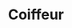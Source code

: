 ---
title: Coiffeur
date: 
draft: false

# descripcion
description : Dije de plata 925

materials: Plata 925

color: Plateado

dimensions: 3cm largo

code: 02-14-0660

type: "Dijes"

categories: []

price: $3.710,00

price_eftvo: $3.150,00

# Images
# first image will be shown in the product page
images:
  # - image: "images/path_to_image"
  # La ubicacion de las imagenes es imagenes/Dijes/Dijes.Plata/02-14-0660-coiffeur
  - image: "./images/dijes/plata/02-14-0660.JPG"
---